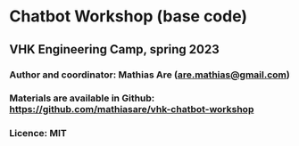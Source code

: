 # Chatbot Workshop (base code)

## VHK Engineering Camp, spring 2023

### Author and coordinator: Mathias Are (are.mathias@gmail.com)

### Materials are available in Github: https://github.com/mathiasare/vhk-chatbot-workshop
### Licence: MIT